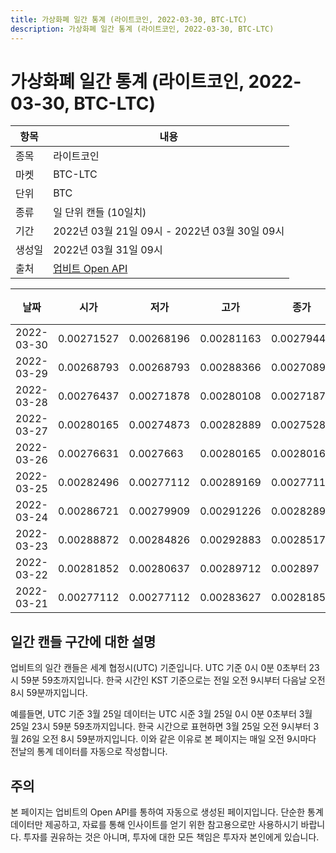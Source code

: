 ```yaml
---
title: 가상화폐 일간 통계 (라이트코인, 2022-03-30, BTC-LTC)
description: 가상화폐 일간 통계 (라이트코인, 2022-03-30, BTC-LTC)
---
```



가상화폐 일간 통계 (라이트코인, 2022-03-30, BTC-LTC)
===

|항목|내용|
|--|--|
|종목|라이트코인|
|마켓|BTC-LTC|
|단위|BTC|
|종류|일 단위 캔들 (10일치)|
|기간|2022년 03월 21일 09시 - 2022년 03월 30일 09시|
|생성일|2022년 03월 31일 09시|
|출처|[업비트 Open API](https://docs.upbit.com)|


|날짜|시가|저가|고가|종가|비고|
|--|--|--|--|--|--|
|2022-03-30|0.00271527|0.00268196|0.00281163|0.00279445|    |
|2022-03-29|0.00268793|0.00268793|0.00288366|0.00270896|    |
|2022-03-28|0.00276437|0.00271878|0.00280108|0.00271878|    |
|2022-03-27|0.00280165|0.00274873|0.00282889|0.00275288|    |
|2022-03-26|0.00276631|0.0027663|0.00280165|0.00280165|    |
|2022-03-25|0.00282496|0.00277112|0.00289169|0.00277112|    |
|2022-03-24|0.00286721|0.00279909|0.00291226|0.0028289|    |
|2022-03-23|0.00288872|0.00284826|0.00292883|0.00285176|    |
|2022-03-22|0.00281852|0.00280637|0.00289712|0.002897|    |
|2022-03-21|0.00277112|0.00277112|0.00283627|0.00281852|    |


일간 캔들 구간에 대한 설명
---


업비트의 일간 캔들은 세계 협정시(UTC) 기준입니다. 
UTC 기준 0시 0분 0초부터 23시 59분 59초까지입니다. 
한국 시간인 KST 기준으로는 전일 오전 9시부터 다음날 오전 8시 59분까지입니다. 


예를들면, UTC 기준 3월 25일 데이터는 UTC 시준 3월 25일 0시 0분 0초부터 3월 25일 23시 59분 59초까지입니다. 
한국 시간으로 표현하면 3월 25일 오전 9시부터 3월 26일 오전 8시 59분까지입니다. 
이와 같은 이유로 본 페이지는 매일 오전 9시마다 전날의 통계 데이터를 자동으로 작성합니다. 


주의
---


본 페이지는 업비트의 Open API를 통하여 자동으로 생성된 페이지입니다. 
단순한 통계 데이터만 제공하고, 자료를 통해 인사이트를 얻기 위한 참고용으로만 사용하시기 바랍니다. 
투자를 권유하는 것은 아니며, 투자에 대한 모든 책임은 투자자 본인에게 있습니다. 
